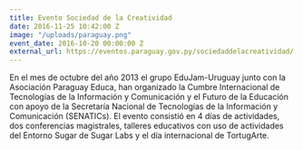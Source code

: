 ```yaml
---
title: Evento Sociedad de la Creatividad
date: 2016-11-25 10:42:00 Z
image: "/uploads/paraguay.png"
event_date: 2016-10-20 00:00:00 Z
external_url: https://eventos.paraguay.gov.py/sociedaddelacreatividad/
---
```


En el mes de octubre del año 2013 el grupo EduJam-Uruguay junto con la Asociación Paraguay Educa, han organizado la Cumbre Internacional de Tecnologías de la Información y Comunicación y el Futuro de la Educación con apoyo de la Secretaría Nacional de Tecnologías de la Información y Comunicación (SENATICs). El evento consistió en 4 días de actividades, dos conferencias magistrales, talleres educativos con uso de actividades del Entorno Sugar de Sugar Labs y el día internacional de TortugArte.